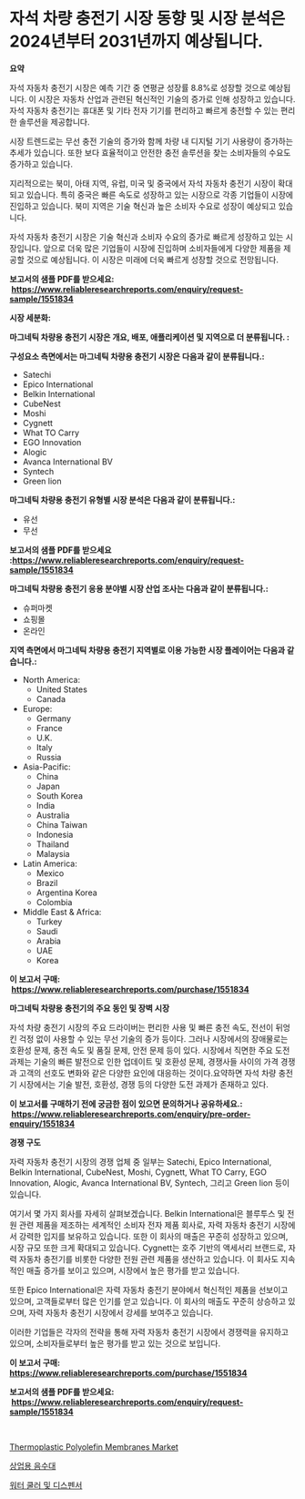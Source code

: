 <p><h1>자석 차량 충전기 시장 동향 및 시장 분석은 2024년부터 2031년까지 예상됩니다.</h1></p><p><strong>요약</strong></p>
<p><p>자석 자동차 충전기 시장은 예측 기간 중 연평균 성장률 8.8%로 성장할 것으로 예상됩니다. 이 시장은 자동차 산업과 관련된 혁신적인 기술의 증가로 인해 성장하고 있습니다. 자석 자동차 충전기는 휴대폰 및 기타 전자 기기를 편리하고 빠르게 충전할 수 있는 편리한 솔루션을 제공합니다.</p><p>시장 트렌드로는 무선 충전 기술의 증가와 함께 차량 내 디지털 기기 사용량이 증가하는 추세가 있습니다. 또한 보다 효율적이고 안전한 충전 솔루션을 찾는 소비자들의 수요도 증가하고 있습니다.</p><p>지리적으로는 북미, 아태 지역, 유럽, 미국 및 중국에서 자석 자동차 충전기 시장이 확대되고 있습니다. 특히 중국은 빠른 속도로 성장하고 있는 시장으로 각종 기업들이 시장에 진입하고 있습니다. 북미 지역은 기술 혁신과 높은 소비자 수요로 성장이 예상되고 있습니다.</p><p>자석 자동차 충전기 시장은 기술 혁신과 소비자 수요의 증가로 빠르게 성장하고 있는 시장입니다. 앞으로 더욱 많은 기업들이 시장에 진입하며 소비자들에게 다양한 제품을 제공할 것으로 예상됩니다. 이 시장은 미래에 더욱 빠르게 성장할 것으로 전망됩니다.</p></p>
<p><strong>보고서의 샘플 PDF를 받으세요: &nbsp;<a href="https://www.reliableresearchreports.com/enquiry/request-sample/1551834">https://www.reliableresearchreports.com/enquiry/request-sample/1551834</a></strong></p>
<p><strong>시장 세분화:</strong></p>
<p><strong> 마그네틱 차량용 충전기 시장은 개요, 배포, 애플리케이션 및 지역으로 더 분류됩니다. :</strong></p>
<p><strong>구성요소 측면에서는 마그네틱 차량용 충전기 시장은 다음과 같이 분류됩니다.:</strong></p>
<p><ul><li>Satechi</li><li>Epico International</li><li>Belkin International</li><li>CubeNest</li><li>Moshi</li><li>Cygnett</li><li>What TO Carry</li><li>EGO Innovation</li><li>Alogic</li><li>Avanca International BV</li><li>Syntech</li><li>Green lion</li></ul></p>
<p><strong> 마그네틱 차량용 충전기 유형별 시장 분석은 다음과 같이 분류됩니다.:</strong></p>
<p><ul><li>유선</li><li>무선</li></ul></p>
<p><strong>보고서의 샘플 PDF를 받으세요 :<a href="https://www.reliableresearchreports.com/enquiry/request-sample/1551834">https://www.reliableresearchreports.com/enquiry/request-sample/1551834</a></strong></p>
<p><strong> 마그네틱 차량용 충전기 응용 분야별 시장 산업 조사는 다음과 같이 분류됩니다.:</strong></p>
<p><ul><li>슈퍼마켓</li><li>쇼핑몰</li><li>온라인</li></ul></p>
<p><strong>지역 측면에서 마그네틱 차량용 충전기 지역별로 이용 가능한 시장 플레이어는 다음과 같습니다.:</strong></p>
<p><ul>
    <li>
        North America:
        <ul>
            <li>United States</li>
            <li>Canada</li>
        </ul>
    </li>
    <li>
        Europe:
        <ul>
            <li>Germany</li>
            <li>France</li>
            <li>U.K.</li>
            <li>Italy</li>
            <li>Russia</li>
        </ul>
    </li>
    <li>
        Asia-Pacific:
        <ul>
            <li>China</li>
            <li>Japan</li>
            <li>South Korea</li>
            <li>India</li>
            <li>Australia</li>
            <li>China Taiwan</li>
            <li>Indonesia</li>
            <li>Thailand</li>
            <li>Malaysia</li>
        </ul>
    </li>
    <li>
        Latin America:
        <ul>
            <li>Mexico</li>
            <li>Brazil</li>
            <li>Argentina Korea</li>
            <li>Colombia</li>
        </ul>
    </li>
    <li>
        Middle East & Africa:
        <ul>
            <li>Turkey</li>
            <li>Saudi</li>
            <li>Arabia</li>
            <li>UAE</li>
            <li>Korea</li>
        </ul>
    </li>
    </ul></p>
<p><strong>이 보고서 구매: &nbsp;<a href="https://www.reliableresearchreports.com/purchase/1551834">https://www.reliableresearchreports.com/purchase/1551834</a></strong></p>
<p><strong>마그네틱 차량용 충전기의 주요 동인 및 장벽 시장</strong></p>
<p><p>자석 차량 충전기 시장의 주요 드라이버는 편리한 사용 및 빠른 충전 속도, 전선이 뒤엉킨 걱정 없이 사용할 수 있는 무선 기술의 증가 등이다. 그러나 시장에서의 장애물로는 호환성 문제, 충전 속도 및 품질 문제, 안전 문제 등이 있다. 시장에서 직면한 주요 도전 과제는 기술의 빠른 발전으로 인한 업데이트 및 호환성 문제, 경쟁사들 사이의 가격 경쟁과 고객의 선호도 변화와 같은 다양한 요인에 대응하는 것이다.요약하면 자석 차량 충전기 시장에서는 기술 발전, 호환성, 경쟁 등의 다양한 도전 과제가 존재하고 있다.</p></p>
<p><strong>이 보고서를 구매하기 전에 궁금한 점이 있으면 문의하거나 공유하세요.: &nbsp;<a href="https://www.reliableresearchreports.com/enquiry/pre-order-enquiry/1551834">https://www.reliableresearchreports.com/enquiry/pre-order-enquiry/1551834</a></strong></p>
<p><strong>경쟁 구도</strong></p>
<p><p>자력 자동차 충전기 시장의 경쟁 업체 중 일부는 Satechi, Epico International, Belkin International, CubeNest, Moshi, Cygnett, What TO Carry, EGO Innovation, Alogic, Avanca International BV, Syntech, 그리고 Green lion 등이 있습니다. </p><p>여기서 몇 가지 회사를 자세히 살펴보겠습니다. Belkin International은 블루투스 및 전원 관련 제품을 제조하는 세계적인 소비자 전자 제품 회사로, 자력 자동차 충전기 시장에서 강력한 입지를 보유하고 있습니다. 또한 이 회사의 매출은 꾸준히 성장하고 있으며, 시장 규모 또한 크게 확대되고 있습니다. Cygnett는 호주 기반의 액세서리 브랜드로, 자력 자동차 충전기를 비롯한 다양한 전원 관련 제품을 생산하고 있습니다. 이 회사도 지속적인 매출 증가를 보이고 있으며, 시장에서 높은 평가를 받고 있습니다. </p><p>또한 Epico International은 자력 자동차 충전기 분야에서 혁신적인 제품을 선보이고 있으며, 고객들로부터 많은 인기를 얻고 있습니다. 이 회사의 매출도 꾸준히 상승하고 있으며, 자력 자동차 충전기 시장에서 강세를 보여주고 있습니다.</p><p>이러한 기업들은 각자의 전략을 통해 자력 자동차 충전기 시장에서 경쟁력을 유지하고 있으며, 소비자들로부터 높은 평가를 받고 있는 것으로 보입니다.</p></p>
<p><strong>이 보고서 구매: &nbsp; <a href="https://www.reliableresearchreports.com/purchase/1551834">https://www.reliableresearchreports.com/purchase/1551834</a></strong></p>
<p><strong>보고서의 샘플 PDF를 받으세요: &nbsp;<a href="https://www.reliableresearchreports.com/enquiry/request-sample/1551834">https://www.reliableresearchreports.com/enquiry/request-sample/1551834</a></strong><strong></strong></p>
<p>&nbsp;</p>
<p><p><a href="https://artistic-helicopter-ca9.notion.site/Thermoplastic-Polyolefin-Membranes-Market-Research-Report-Forecasted-for-Period-from-2024-2031-by-6025f599259a44a6a6530c4c2901dcfa">Thermoplastic Polyolefin Membranes Market</a></p><p><a href="https://github.com/CliftonFisher9067/Market-Research-Report-List-1/blob/main/35514136985.md">상업용 음수대</a></p><p><a href="https://github.com/fernandotryO5lson96765/Market-Research-Report-List-1/blob/main/53894386986.md">워터 쿨러 및 디스펜서</a></p></p>